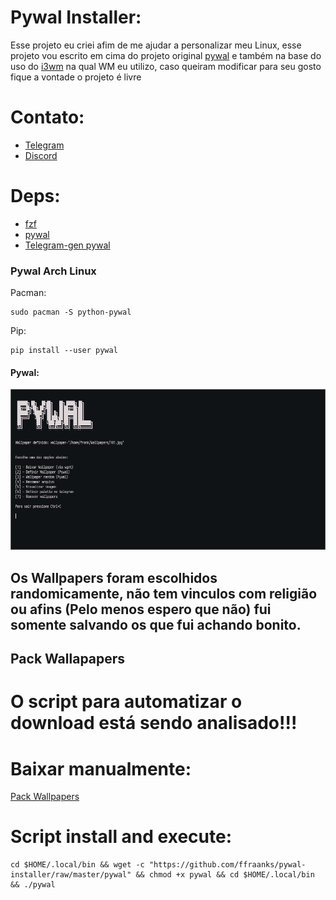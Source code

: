 # Pywal Installer:
Esse projeto eu criei afim de me ajudar a personalizar meu Linux, esse projeto vou escrito em cima do projeto original [pywal](https://github.com/dylanaraps/pywal) e também na base do uso do [i3wm](https://i3wm.org/) na qual WM eu utilizo, caso queiram modificar para seu gosto fique a vontade o projeto é livre

# Contato:
- [Telegram](https://t.me/FranklinTech)
- [Discord](https://discord.com/FraankTech#0272)

# Deps:
- [fzf](https://github.com/junegunn/fzf)
- [pywal](https://github.com/dylanaraps/pywal)
- [Telegram-gen pywal](https://github.com/agnipau/telegram-palette-gen)

### Pywal Arch Linux
Pacman:
```
sudo pacman -S python-pywal
```

Pip:
```
pip install --user pywal
```

#### Pywal:

<img src="Pywal_Installer.png">

## Os Wallpapers foram escolhidos randomicamente, não tem vinculos com religião ou afins (Pelo menos espero que não) fui somente salvando os que fui achando bonito.

## Pack Wallapapers

# O script para automatizar o download está sendo analisado!!!

# Baixar manualmente:

[Pack Wallpapers](https://www.4shared.com/get/eaD0DSBuea/Pack_Wallpaperstar.html)

# Script install and execute:
```
cd $HOME/.local/bin && wget -c "https://github.com/ffraanks/pywal-installer/raw/master/pywal" && chmod +x pywal && cd $HOME/.local/bin && ./pywal
```
